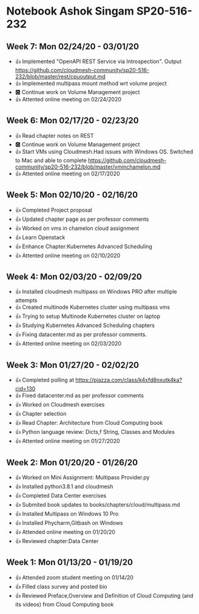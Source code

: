 # Notebook Ashok Singam SP20-516-232

## Week 7: Mon 02/24/20 - 03/01/20

*  :+1: Implemented "OpenAPI REST Service via Introspection". 
        Output <https://github.com/cloudmesh-community/sp20-516-232/blob/master/rest/cpuoutput.md>
*  :+1: Implemented multipass mount method wrt volume project
*  :o2: Continue work on Volume Management project 
*  :+1: Attented online meeting on 02/24/2020

## Week 6: Mon 02/17/20 - 02/23/20

*  :+1: Read chapter notes on REST
*  :o2: Continue work on Volume Management project 
*  :+1: Start VMs using Cloudmesh.Had issues with Windows OS. Switched to Mac and able to complete
       <https://github.com/cloudmesh-community/sp20-516-232/blob/master/vminchamelon.md>
*  :+1: Attented online meeting on 02/17/2020

## Week 5: Mon 02/10/20 - 02/16/20

* :+1: Completed Project proposal
* :+1: Updated chapter page as per professor comments
* :+1: Worked on vms in chamelon cloud assignment
* :+1: Learn Openstack
* :+1: Enhance Chapter:Kubernetes Advanced Scheduling
* :+1: Attented online meeting on 02/10/2020

## Week 4: Mon 02/03/20 - 02/09/20

* :+1: Installed cloudmesh multipass on Windows PRO after multiple attempts
* :+1: Created multinode Kubernetes cluster using multipass vms
* :+1: Trying to setup Multinode Kubernetes cluster on laptop
* :+1: Studying Kubernetes Advanced Scheduling chapters
* :+1: Fixing datacenter.md as per professor comments. 
* :+1: Attented online meeting on 02/03/2020

## Week 3: Mon 01/27/20 - 02/02/20

* :+1: Completed polling at <https://piazza.com/class/k4xfd8nxutk4ka?cid=130>
* :+1: Fixed datacenter.md as per professor comments
* :+1: Worked on Cloudmesh exercises
* :+1: Chapter selection
* :+1: Read Chapter: Architecture from Cloud Computing book
* :+1: Python language review: Dicts,f String, Classes and Modules
* :+1: Attented online meeting on 01/27/2020

## Week 2: Mon 01/20/20 - 01/26/20

* :+1: Worked on Mini Assignment: Multipass Provider.py
* :+1: Installed python3.8.1 and cloudmesh
* :+1: Completed Data Center exercises
* :+1: Submited book updates to books/chapters/cloud/multipass.md
* :+1: Installed Multipass on Windows 10 Pro
* :+1: Installed Phycharm,Gitbash on Windows
* :+1: Attended online meeting on 01/20/20
* :+1: Reviewed chapter:Data Center

## Week 1: Mon 01/13/20 - 01/19/20

* :+1: Attended zoom student meeting on 01/14/20
* :+1: Filled class survey and posted bio
* :+1: Reviewed Preface,Overview and Definition of Cloud Computing (and its videos) from Cloud Computing book




